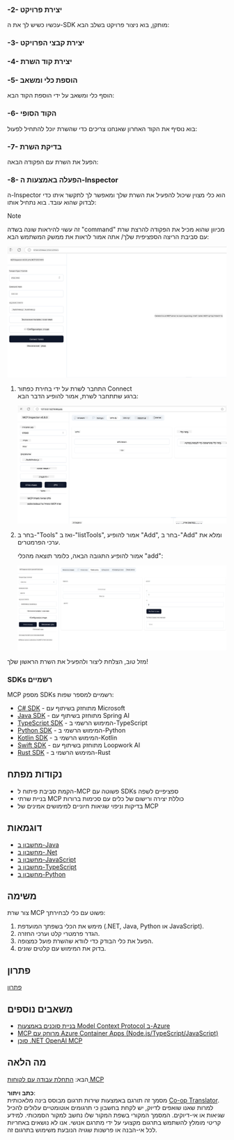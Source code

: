 <!--
CO_OP_TRANSLATOR_METADATA:
{
  "original_hash": "315ecce765d22639b60dbc41344c8533",
  "translation_date": "2025-07-13T17:36:06+00:00",
  "source_file": "03-GettingStarted/01-first-server/README.md",
  "language_code": "he"
}
-->
### -2- יצירת פרויקט

עכשיו כשיש לך את ה-SDK מותקן, בוא ניצור פרויקט בשלב הבא:

### -3- יצירת קבצי הפרויקט

### -4- יצירת קוד השרת

### -5- הוספת כלי ומשאב

הוסף כלי ומשאב על ידי הוספת הקוד הבא:

### -6- הקוד הסופי

בוא נוסיף את הקוד האחרון שאנחנו צריכים כדי שהשרת יוכל להתחיל לפעול:

### -7- בדיקת השרת

הפעל את השרת עם הפקודה הבאה:

### -8- הפעלה באמצעות ה-Inspector

ה-Inspector הוא כלי מצוין שיכול להפעיל את השרת שלך ומאפשר לך לתקשר איתו כדי לבדוק שהוא עובד. בוא נתחיל אותו:
> [!NOTE]
> זה עשוי להיראות שונה בשדה "command" מכיוון שהוא מכיל את הפקודה להרצת שרת עם סביבת הריצה הספציפית שלך/
אתה אמור לראות את ממשק המשתמש הבא:

![Connect](../../../../translated_images/connect.141db0b2bd05f096fb1dd91273771fd8b2469d6507656c3b0c9df4b3c5473929.he.png)

1. התחבר לשרת על ידי בחירת כפתור Connect  
   ברגע שתתחבר לשרת, אמור להופיע הדבר הבא:

   ![Connected](../../../../translated_images/connected.73d1e042c24075d386cacdd4ee7cd748c16364c277d814e646ff2f7b5eefde85.he.png)

1. בחר ב-"Tools" ואז ב-"listTools", אמור להופיע "Add", בחר ב-"Add" ומלא את ערכי הפרמטרים.

   אמור להופיע התגובה הבאה, כלומר תוצאה מהכלי "add":

   ![Result of running add](../../../../translated_images/ran-tool.a5a6ee878c1369ec1e379b81053395252a441799dbf23416c36ddf288faf8249.he.png)

מזל טוב, הצלחת ליצור ולהפעיל את השרת הראשון שלך!

### SDKs רשמיים

MCP מספק SDKs רשמיים למספר שפות:

- [C# SDK](https://github.com/modelcontextprotocol/csharp-sdk) - מתוחזק בשיתוף עם Microsoft  
- [Java SDK](https://github.com/modelcontextprotocol/java-sdk) - מתוחזק בשיתוף עם Spring AI  
- [TypeScript SDK](https://github.com/modelcontextprotocol/typescript-sdk) - המימוש הרשמי ב-TypeScript  
- [Python SDK](https://github.com/modelcontextprotocol/python-sdk) - המימוש הרשמי ב-Python  
- [Kotlin SDK](https://github.com/modelcontextprotocol/kotlin-sdk) - המימוש הרשמי ב-Kotlin  
- [Swift SDK](https://github.com/modelcontextprotocol/swift-sdk) - מתוחזק בשיתוף עם Loopwork AI  
- [Rust SDK](https://github.com/modelcontextprotocol/rust-sdk) - המימוש הרשמי ב-Rust  

## נקודות מפתח

- הקמת סביבת פיתוח ל-MCP פשוטה עם SDKs ספציפיים לשפה  
- בניית שרתי MCP כוללת יצירה ורישום של כלים עם סכימות ברורות  
- בדיקות וניפוי שגיאות חיוניים למימושים אמינים של MCP  

## דוגמאות

- [מחשבון ב-Java](../samples/java/calculator/README.md)  
- [מחשבון ב-.Net](../../../../03-GettingStarted/samples/csharp)  
- [מחשבון ב-JavaScript](../samples/javascript/README.md)  
- [מחשבון ב-TypeScript](../samples/typescript/README.md)  
- [מחשבון ב-Python](../../../../03-GettingStarted/samples/python)  

## משימה

צור שרת MCP פשוט עם כלי לבחירתך:

1. מימש את הכלי בשפתך המועדפת (.NET, Java, Python או JavaScript).  
2. הגדר פרמטרי קלט וערכי החזרה.  
3. הפעל את כלי הבודק כדי לוודא שהשרת פועל כמצופה.  
4. בדוק את המימוש עם קלטים שונים.  

## פתרון

[פתרון](./solution/README.md)

## משאבים נוספים

- [בניית סוכנים באמצעות Model Context Protocol ב-Azure](https://learn.microsoft.com/azure/developer/ai/intro-agents-mcp)  
- [MCP מרוחק עם Azure Container Apps (Node.js/TypeScript/JavaScript)](https://learn.microsoft.com/samples/azure-samples/mcp-container-ts/mcp-container-ts/)  
- [סוכן .NET OpenAI MCP](https://learn.microsoft.com/samples/azure-samples/openai-mcp-agent-dotnet/openai-mcp-agent-dotnet/)  

## מה הלאה

הבא: [התחלת עבודה עם לקוחות MCP](../02-client/README.md)

**כתב ויתור**:  
מסמך זה תורגם באמצעות שירות תרגום מבוסס בינה מלאכותית [Co-op Translator](https://github.com/Azure/co-op-translator). למרות שאנו שואפים לדיוק, יש לקחת בחשבון כי תרגומים אוטומטיים עלולים להכיל שגיאות או אי-דיוקים. המסמך המקורי בשפת המקור שלו נחשב למקור הסמכותי. למידע קריטי מומלץ להשתמש בתרגום מקצועי על ידי מתרגם אנושי. אנו לא נושאים באחריות לכל אי-הבנה או פרשנות שגויה הנובעת משימוש בתרגום זה.